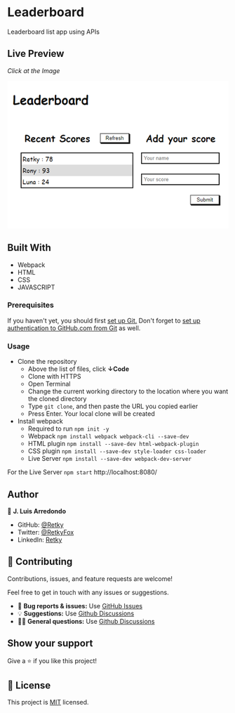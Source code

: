 # Leaderboard
Leaderboard list app using APIs

## Live Preview
*Click at the Image*

[![Preview](./src/img/leaderboard.png)](https://retky.github.io/Mv-Leaderboard/)
## Built With

- Webpack
- HTML
- CSS
- JAVASCRIPT

### Prerequisites
If you haven't yet, you should first [set up Git.](https://docs.github.com/en/get-started/quickstart/set-up-git) Don't forget to [set up authentication to GitHub.com from Git](https://docs.github.com/en/get-started/quickstart/set-up-git#next-steps-authenticating-with-github-from-git) as well.

### Usage
- Clone the repository
  - Above the list of files, click **↓Code**
  - Clone with HTTPS
  - Open Terminal
  - Change the current working directory to the location where you want the cloned directory
  - Type `git clone`, and then paste the URL you copied earlier
  - Press Enter. Your local clone will be created
- Install webpack
  - Required to run `npm init -y`
  - Webpack `npm install webpack webpack-cli --save-dev`
  - HTML plugin `npm install --save-dev html-webpack-plugin`
  - CSS plugin `npm install --save-dev style-loader css-loader`
  - Live Server `npm install --save-dev webpack-dev-server`

For the Live Server `npm start` http://localhost:8080/

## Author

👤 **J. Luis Arredondo**
- GitHub: [@Retky](https://github.com/Retky "J. Luis Arredondo GitHub")
- Twitter: [@RetkyFox](https://twitter.com/retkyFox "J. Luis Arredondo Twitter")
- LinkedIn: [Retky](https://www.linkedin.com/in/Retky "J. Luis Arredondo LinkedIn")

## 🤝 Contributing

Contributions, issues, and feature requests are welcome!

Feel free to get in touch with any issues or suggestions.

- 🐛 **Bug reports & issues:** Use [GitHub Issues](https://github.com/Retky/Mv-Leaderboard/issues "Bugs & Issues")
- 💡 **Suggestions:** Use [Github Discussions](https://github.com/Retky/Mv-Leaderboard/discussions "Suggestions")
- 🙋‍♀️ **General questions:** Use [Github Discussions](https://github.com/Retky/Mv-Leaderboard/discussions "General Questions")

## Show your support

Give a ⭐️ if you like this project!

## 📝 License

This project is [MIT](./LICENSE) licensed.
